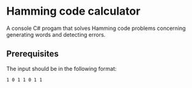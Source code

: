 # Hamming code calculator

A console C# progam that solves Hamming code problems concerning generating words and detecting errors.

## Prerequisites

The input should be in the following format:

```
1 0 1 1 0 1 1

```
